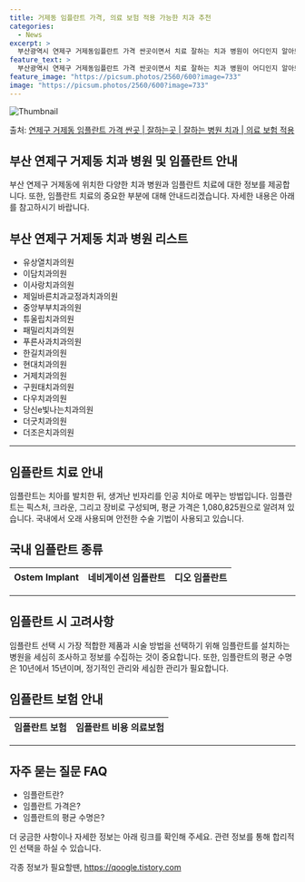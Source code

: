 ```yaml
---
title: 거제동 임플란트 가격, 의료 보험 적용 가능한 치과 추천
categories:
  - News
excerpt: >
  부산광역시 연제구 거제동임플란트 가격 싼곳이면서 치료 잘하는 치과 병원이 어디인지 알아보도록 하겠습니다. 부산광역시 연제구 거제동에 위치한 유상열치과의원 이담치과의원 이사랑치과의원 제일바른치과교정과치과의원 중앙부부치과의원 튜울립치과의원 패밀리치과의원 푸른사과치과의원 한길치과의원 현대치과의원 거제치과의원 구원태치과의원 다우치과의원 당신e빛나는치과의원 더굿치과의원 더조은치과의원 순서대로 안내 드리며, 임플란트 치료시 신경써야 할 부분 또한 같이 공유 드리겠습니다.2024년 임플란트 가격 살펴보기 👈 클릭임플란트 평균 가격유상열치과의원표 내에 있는 전화 번호를 클릭 하시면 유상열치과의원로 바로 전화 연결 됩니다.분류주소전화번호치과의원부산광역시 연제구 거제대로 148, 2층 (거제동)📞051-..
feature_text: >
  부산광역시 연제구 거제동임플란트 가격 싼곳이면서 치료 잘하는 치과 병원이 어디인지 알아보도록 하겠습니다. 부산광역시 연제구 거제동에 위치한 유상열치과의원 이담치과의원 이사랑치과의원 제일바른치과교정과치과의원 중앙부부치과의원 튜울립치과의원 패밀리치과의원 푸른사과치과의원 한길치과의원 현대치과의원 거제치과의원 구원태치과의원 다우치과의원 당신e빛나는치과의원 더굿치과의원 더조은치과의원 순서대로 안내 드리며, 임플란트 치료시 신경써야 할 부분 또한 같이 공유 드리겠습니다.2024년 임플란트 가격 살펴보기 👈 클릭임플란트 평균 가격유상열치과의원표 내에 있는 전화 번호를 클릭 하시면 유상열치과의원로 바로 전화 연결 됩니다.분류주소전화번호치과의원부산광역시 연제구 거제대로 148, 2층 (거제동)📞051-..
feature_image: "https://picsum.photos/2560/600?image=733"
image: "https://picsum.photos/2560/600?image=733"
---
```


![Thumbnail](https://img1.daumcdn.net/thumb/R800x0/?scode=mtistory2&fname=https%3A%2F%2Fblog.kakaocdn.net%2Fdn%2F3kBYU%2FbtsGYRg09qg%2FPvSbuBdIeoBgdSXNirUz9K%2Fimg.webp)

<p>출처: <a href="https://qoogle.tistory.com/6611" rel="dofollow">연제구 거제동 임플란트 가격 싼곳 | 잘하는곳 | 잘하는 병원 치과 | 의료 보험 적용</a> </p>

## 부산 연제구 거제동 치과 병원 및 임플란트 안내

부산 연제구 거제동에 위치한 다양한 치과 병원과 임플란트 치료에 대한 정보를 제공합니다. 또한, 임플란트 치료의 중요한 부분에 대해
안내드리겠습니다. 자세한 내용은 아래를 참고하시기 바랍니다.

## 부산 연제구 거제동 치과 병원 리스트

  * 유상열치과의원
  * 이담치과의원
  * 이사랑치과의원
  * 제일바른치과교정과치과의원
  * 중앙부부치과의원
  * 튜울립치과의원
  * 패밀리치과의원
  * 푸른사과치과의원
  * 한길치과의원
  * 현대치과의원
  * 거제치과의원
  * 구원태치과의원
  * 다우치과의원
  * 당신e빛나는치과의원
  * 더굿치과의원
  * 더조은치과의원

* * *

## 임플란트 치료 안내

임플란트는 치아를 발치한 뒤, 생겨난 빈자리를 인공 치아로 메꾸는 방법입니다. 임플란트는 픽스처, 크라운, 그리고 장비로 구성되며, 평균
가격은 1,080,825원으로 알려져 있습니다. 국내에서 오래 사용되며 안전한 수술 기법이 사용되고 있습니다.

## 국내 임플란트 종류

**Ostem Implant** | **네비게이션 임플란트** | **디오 임플란트**  
---|---|---  
  
* * *

## 임플란트 시 고려사항

임플란트 선택 시 가장 적합한 제품과 시술 방법을 선택하기 위해 임플란트를 설치하는 병원을 세심히 조사하고 정보를 수집하는 것이 중요합니다.
또한, 임플란트의 평균 수명은 10년에서 15년이며, 정기적인 관리와 세심한 관리가 필요합니다.

## 임플란트 보험 안내

**임플란트 보험** | **임플란트 비용 의료보험**  
---|---  
  
* * *

## 자주 묻는 질문 FAQ

  * 임플란트란?
  * 임플란트 가격은?
  * 임플란트의 평균 수명은?

더 궁금한 사항이나 자세한 정보는 아래 링크를 확인해 주세요. 관련 정보를 통해 합리적인 선택을 하실 수 있습니다.

 

각종 정보가 필요할땐, <a href="https://qoogle.tistory.com" rel="dofollow">https://qoogle.tistory.com</a>


